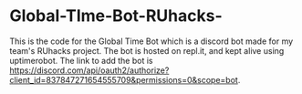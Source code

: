 # Global-TIme-Bot-RUhacks-

This is the code for the Global Time Bot which is a discord bot made for my team's RUhacks project.  The bot is hosted on repl.it, and kept alive using uptimerobot. The link to add the bot is  https://discord.com/api/oauth2/authorize?client_id=837847271654555709&permissions=0&scope=bot.
